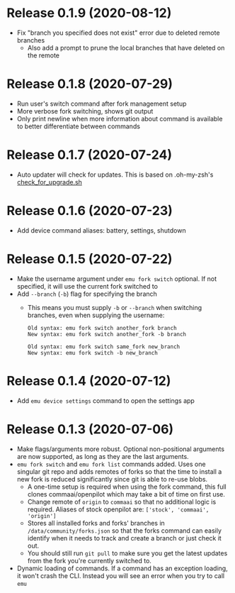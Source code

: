 Release 0.1.9 (2020-08-12)
=====

* Fix "branch you specified does not exist" error due to deleted remote branches
  * Also add a prompt to prune the local branches that have deleted on the remote

Release 0.1.8 (2020-07-29)
=====

* Run user's switch command after fork management setup
* More verbose fork switching, shows git output
* Only print newline when more information about command is available to better differentiate between commands

Release 0.1.7 (2020-07-24)
=====

* Auto updater will check for updates. This is based on .oh-my-zsh's [check_for_upgrade.sh](https://github.com/ohmyzsh/ohmyzsh/blob/master/tools/check_for_upgrade.sh)

Release 0.1.6 (2020-07-23)
=====

* Add device command aliases: battery, settings, shutdown

Release 0.1.5 (2020-07-22)
=====

* Make the username argument under `emu fork switch` optional. If not specified, it will use the current fork switched to
* Add `--branch` (`-b`) flag for specifying the branch
  * This means you must supply `-b` or `--branch` when switching branches, even when supplying the username:

        Old syntax: emu fork switch another_fork branch
        New syntax: emu fork switch another_fork -b branch

        Old syntax: emu fork switch same_fork new_branch
        New syntax: emu fork switch -b new_branch

Release 0.1.4 (2020-07-12)
=====

* Add `emu device settings` command to open the settings app

Release 0.1.3 (2020-07-06)
=====

* Make flags/arguments more robust. Optional non-positional arguments are now supported, as long as they are the last arguments.
* `emu fork switch` and `emu fork list` commands added. Uses one singular git repo and adds remotes of forks so that the time to install a new fork is reduced significantly since git is able to re-use blobs.
  * A one-time setup is required when using the fork command, this full clones commaai/openpilot which may take a bit of time on first use.
  * Change remote of `origin` to `commaai` so that no additional logic is required. Aliases of stock openpilot are: `['stock', 'commaai', 'origin']`
  * Stores all installed forks and forks' branches in `/data/community/forks.json` so that the forks command can easily identify when it needs to track and create a branch or just check it out.
  * You should still run `git pull` to make sure you get the latest updates from the fork you're currently switched to.
* Dynamic loading of commands. If a command has an exception loading, it won't crash the CLI. Instead you will see an error when you try to call `emu`
